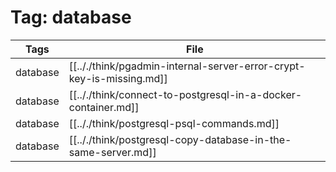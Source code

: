# Tag: database
| Tags | File|
|------|-----|
|database|[[.././think/pgadmin-internal-server-error-crypt-key-is-missing.md]]|
|database|[[.././think/connect-to-postgresql-in-a-docker-container.md]]|
|database|[[.././think/postgresql-psql-commands.md]]|
|database|[[.././think/postgresql-copy-database-in-the-same-server.md]]|
